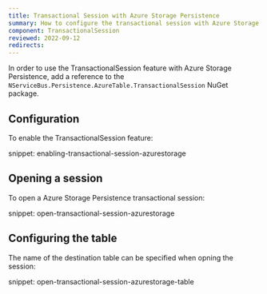 ```yaml
---
title: Transactional Session with Azure Storage Persistence
summary: How to configure the transactional session with Azure Storage Persistence
component: TransactionalSession
reviewed: 2022-09-12
redirects:
---
```


In order to use the TransactionalSession feature with Azure Storage Persistence, add a reference to the `NServiceBus.Persistence.AzureTable.TransactionalSession` NuGet package.

## Configuration

To enable the TransactionalSession feature:

snippet: enabling-transactional-session-azurestorage

## Opening a session

To open a Azure Storage Persistence transactional session:

snippet: open-transactional-session-azurestorage

## Configuring the table

The name of the destination table can be specified when opning the session:

snippet: open-transactional-session-azurestorage-table